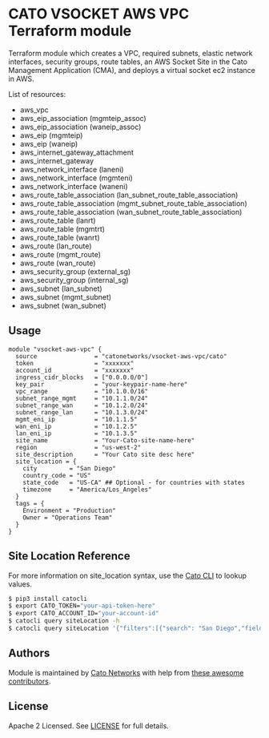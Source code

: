 # CATO VSOCKET AWS VPC Terraform module

Terraform module which creates a VPC, required subnets, elastic network interfaces, security groups, route tables, an AWS Socket Site in the Cato Management Application (CMA), and deploys a virtual socket ec2 instance in AWS.

List of resources:
- aws_vpc
- aws_eip_association (mgmteip_assoc)
- aws_eip_association (waneip_assoc)
- aws_eip (mgmteip)
- aws_eip (waneip)
- aws_internet_gateway_attachment
- aws_internet_gateway
- aws_network_interface (laneni)
- aws_network_interface (mgmteni)
- aws_network_interface (waneni)
- aws_route_table_association (lan_subnet_route_table_association)
- aws_route_table_association (mgmt_subnet_route_table_association)
- aws_route_table_association (wan_subnet_route_table_association)
- aws_route_table (lanrt)
- aws_route_table (mgmtrt)
- aws_route_table (wanrt)
- aws_route (lan_route)
- aws_route (mgmt_route)
- aws_route (wan_route)
- aws_security_group (external_sg)
- aws_security_group (internal_sg)
- aws_subnet (lan_subnet)
- aws_subnet (mgmt_subnet)
- aws_subnet (wan_subnet)

## Usage

```hcl
module "vsocket-aws-vpc" {
  source                = "catonetworks/vsocket-aws-vpc/cato"
  token                 = "xxxxxxx"
  account_id            = "xxxxxxx"
  ingress_cidr_blocks   = ["0.0.0.0/0"]
  key_pair              = "your-keypair-name-here"
  vpc_range             = "10.1.0.0/16"
  subnet_range_mgmt     = "10.1.1.0/24"
  subnet_range_wan      = "10.1.2.0/24"
  subnet_range_lan      = "10.1.3.0/24"
  mgmt_eni_ip           = "10.1.1.5"
  wan_eni_ip            = "10.1.2.5"
  lan_eni_ip            = "10.1.3.5"
  site_name             = "Your-Cato-site-name-here"
  region                = "us-west-2"
  site_description      = "Your Cato site desc here"
  site_location = {
    city         = "San Diego"
    country_code = "US"
    state_code   = "US-CA" ## Optional - for countries with states
    timezone     = "America/Los_Angeles"
  }
  tags = {
    Environment = "Production"
    Owner = "Operations Team"
  }
}
```

## Site Location Reference

For more information on site_location syntax, use the [Cato CLI](https://github.com/catonetworks/cato-cli) to lookup values.

```bash
$ pip3 install catocli
$ export CATO_TOKEN="your-api-token-here"
$ export CATO_ACCOUNT_ID="your-account-id"
$ catocli query siteLocation -h
$ catocli query siteLocation '{"filters":[{"search": "San Diego","field":"city","operation":"exact"}]}' -p
```

## Authors

Module is maintained by [Cato Networks](https://github.com/catonetworks) with help from [these awesome contributors](https://github.com/catonetworks/terraform-cato-vsocket-aws-vpc/graphs/contributors).

## License

Apache 2 Licensed. See [LICENSE](https://github.com/catonetworks/terraform-cato-vsocket-aws-vpc/tree/master/LICENSE) for full details.

